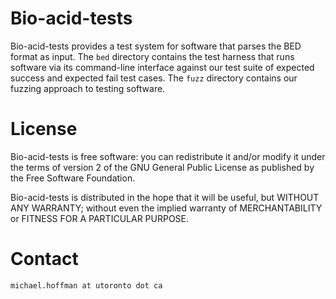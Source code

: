 # Bio-acid-tests

Bio-acid-tests provides a test system for software that parses the BED format as input.
The `bed` directory contains the test harness that runs software via its command-line interface against our test suite of expected success and expected fail test cases.
The `fuzz` directory contains our fuzzing approach to testing software.

# License
Bio-acid-tests is free software: you can redistribute it and/or modify it under the terms of version 2 of the GNU General Public License as published by the Free Software Foundation.

Bio-acid-tests is distributed in the hope that it will be useful, but WITHOUT
ANY WARRANTY; without even the implied warranty of MERCHANTABILITY or
FITNESS FOR A PARTICULAR PURPOSE.

# Contact
`michael.hoffman at utoronto dot ca`